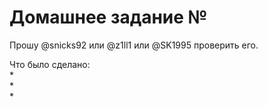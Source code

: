 # Домашнее задание №

Прошу @snicks92 или @z1ll1 или @SK1995 проверить его.

Что было сделано:  
*  
*  
*  
